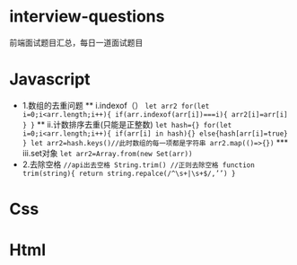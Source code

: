 # interview-questions
前端面试题目汇总，每日一道面试题目

# Javascript

* 1.数组的去重问题
** i.indexof（）
`
let arr2
for(let i=0;i<arr.length;i++){
  if(arr.indexof(arr[i])===i){
  arr2[i]=arr[i]
}
}
`
** ii.计数排序去重(只能是正整数)
`
let hash={}
for(let i=0;i<arr.length;i++){
  if(arr[i] in hash){}
  else{hash[arr[i]=true}
}
let arr2=hash.keys()//此时数组的每一项都是字符串
arr2.map(()=>{})
`
*** iii.set对象
`
let arr2=Array.from(new Set(arr))
`
* 2.去除空格
`
//api出去空格
String.trim()
//正则去除空格
function trim(string){
  return string.repalce(/^\s+|\s+$/,’’)
}
`

# Css

# Html

